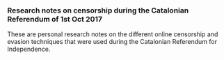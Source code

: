 ### Research notes on censorship during the Catalonian Referendum of 1st Oct 2017

These are personal research notes on the different online censorship and evasion techniques that were used during the Catalonian Referendum for Independence.

